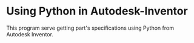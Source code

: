 # Using Python in Autodesk-Inventor

This program serve getting part's specifications using Python from Autodesk Inventor.

